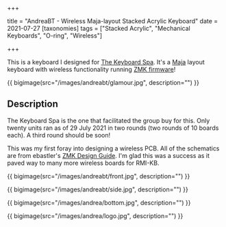 +++

title = "AndreaBT - Wireless Maja-layout Stacked Acrylic Keyboard"
date = 2021-07-27
[taxonomies]
tags = ["Stacked Acrylic", "Mechanical Keyboards", "O-ring", "Wireless"]

+++

This is a keyboard I designed for [The Keyboard Spa](https://www.facebook.com/TheKeyboardSpa/). It's a [Maja](https://kbdfans.com/products/coming-soon-vulcan-x-kbdfans-maja-mechanical-keyboard-diy-kit) layout keyboard with wireless functionality running [ZMK firmware](https://zmk.dev)!

{{ bigimage(src="/images/andreabt/glamour.jpg", description="") }}

<!-- more -->

## Description

The Keyboard Spa is the one that facilitated the group buy for this. Only twenty units ran as of 29 July 2021 in two rounds (two rounds of 10 boards each). A third round should be soon!

This was my first foray into designing a wireless PCB. All of the schematics are from ebastler's [ZMK Design Guide](https://github.com/ebastler/zmk-designguide). I'm glad this was a success as it paved way to many more wireless boards for RMI-KB.

{{ bigimage(src="/images/andreabt/front.jpg", description="") }}

{{ bigimage(src="/images/andreabt/side.jpg", description="") }}

{{ bigimage(src="/images/andrea/bottom.jpg", description="") }}

{{ bigimage(src="/images/andrea/logo.jpg", description="") }}